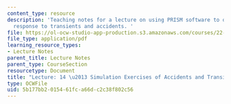 ```yaml
---
content_type: resource
description: 'Teaching notes for a lecture on using PRISM software to observe plant
  response to transients and accidents. '
file: https://ol-ocw-studio-app-production.s3.amazonaws.com/courses/22-091-nuclear-reactor-safety-spring-2008/5b177bb2015461fca66dc2c38f802c56_MIT22_091S08_lec14note.pdf
file_type: application/pdf
learning_resource_types:
- Lecture Notes
parent_title: Lecture Notes
parent_type: CourseSection
resourcetype: Document
title: "Lecture: 14 \u2013 Simulation Exercises of Accidents and Transients"
type: OCWFile
uid: 5b177bb2-0154-61fc-a66d-c2c38f802c56
---
```

